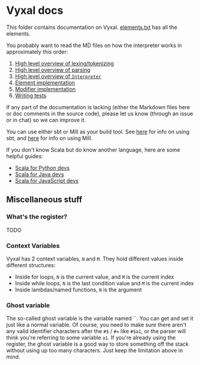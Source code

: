 # Vyxal docs

This folder contains documentation on Vyxal. [elements.txt](./elements.txt) has all the elements.

You probably want to read the MD files on how the interpreter works in approximately this order:

1. [High level overview of lexing/tokenizing](./Lexer.md)
2. [High level overview of parsing](./Parser.md)
3. [High level overview of `Interpreter`](./Interpreter.md)
4. [Element implementation](./ElementDocumentation.md)
5. [Modifier implementation](./ModifierImpl.md)
6. [Writing tests](./Tests.md)

If any part of the documentation is lacking (either the Markdown files here or
doc comments in the source code), please let us know (through an issue or in
chat) so we can improve it.

You can use either sbt or Mill as your build tool. See [here](UsingSBT.md) for info on using sbt,
and [here](UsingMill.md) for info on using Mill.

If you don't know Scala but do know another language, here are some helpful guides:

- [Scala for Python devs](https://docs.scala-lang.org/scala3/book/scala-for-python-devs.html)
- [Scala for Java devs](https://docs.scala-lang.org/scala3/book/scala-for-java-devs.html)
- [Scala for JavaScript devs](https://docs.scala-lang.org/scala3/book/scala-for-javascript-devs.html)

## Miscellaneous stuff

### What's the register?

TODO

### Context Variables

Vyxal has 2 context variables, `N` and `M`. They hold different values inside different
structures:

- Inside for loops, `N` is the current value, and `M` is the current index
- Inside while loops, `N` is the last condition value and `M` is the current index
- Inside lambdas/named functions, `N` is the argument

### Ghost variable

The so-called ghost variable is the variable named ``. You can get and set it just like a normal
variable. Of course, you need to make sure there aren't any valid identifier characters after the
`#$` / `#=` like `#$a1`, or the parser will think you're referring to some variable `a1`. If you're
already using the register, the ghost variable is a good way to store something off the stack
without using up too many characters. Just keep the limitation above in mind.
